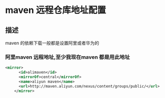 # maven 远程仓库地址配置

## 描述

maven 的依赖下载一般都是设置阿里或者华为的


### 阿里maven 远程地址,至少我现在maven 都是用此地址

```xml
<mirror>
	  <id>alimaven</id>
	  <mirrorOf>central</mirrorOf>
	  <name>aliyun maven</name>
	  <url>http://maven.aliyun.com/nexus/content/groups/public/</url>
	</mirror> 
```
